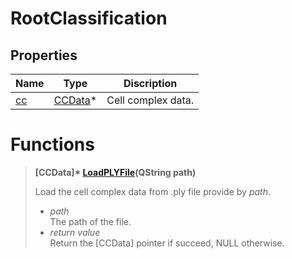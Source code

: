 # RootClassification

## Properties
[cc]: #cc

| Name                               | Type      | Discription                                |
| ---------------------------------- | --------- | ------------------------------------------ |
| [cc]<a id='cc'></a> | [CCData](CCData.md)*     | Cell complex data. |

# Functions

[LoadPLYFile]:#load-ply-file

> <a id='load-ply-file'></a>
> **[CCData]\*  [LoadPLYFile](QString path)**  
> 
> Load the cell complex data from .ply file provide by *path*.
> 
> * *path*  
>   The path of the file.
> * *return value*  
>   Return the [CCData] pointer if succeed, NULL otherwise.